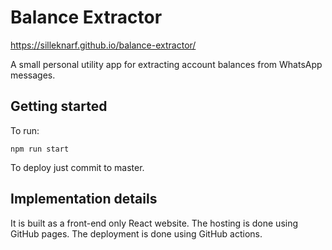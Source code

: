 # Balance Extractor

https://silleknarf.github.io/balance-extractor/

A small personal utility app for extracting account balances from WhatsApp messages.

## Getting started 

To run: 

    npm run start

To deploy just commit to master.

## Implementation details

It is built as a front-end only React website.
The hosting is done using GitHub pages.
The deployment is done using GitHub actions.
